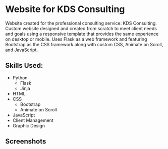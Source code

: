 # Website for KDS Consulting

Website created for the professional consulting service: KDS Consulting. Custom  website designed and created from scratch to meet client needs and goals using a responsive template that provides the same experience on desktop or mobile. Uses Flask as a web framework and featuring Bootstrap as the CSS framework along with custom CSS, Animate on Scroll, and JavaScript.

## Skills Used:

- Python
    - Flask
    - Jinja
- HTML
- CSS
    - Bootstrap
    - Animate on Scroll
- JavaScript
- Client Management
- Graphic Design

## Screenshots

